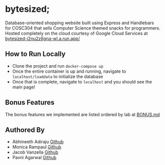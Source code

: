 # bytesized;

Database-oriented shopping website built using Express and Handlebars for COSC304 that sells Computer Science themed snacks for programmers. Hosted completely on the cloud courtesy of Google Cloud Services at [bytesized-i2nu2z6gna-wl.a.run.app/](https://bytesized-i2nu2z6gna-wl.a.run.app/)


## How to Run Locally
- Clone the project and run `docker-compose up`
- Once the entire container is up and running, navigate to `localhost/loaddata` to initialize the database
- Once that is complete, navigate to `localhost` and you should see the main page!

## Bonus Features
The bonus features we implemented are listed ordered by lab at [BONUS.md](BONUS.md)

## Authored By 
- Abhineeth Adiraju [Github](https://github.com/aadiraju)
- Monica Rampaul    [Github](https://github.com/monica4166)
- Jacob Vanzella    [Github](https://github.com/JacobVanzella)
- Pavni Agarwal     [Github](https://github.com/pavniagarwal)
